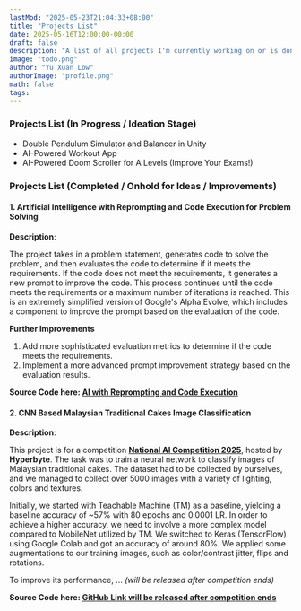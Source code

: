```yaml
---
lastMod: "2025-05-23T21:04:33+08:00"
title: "Projects List"
date: 2025-05-16T12:00:00-00:00
draft: false
description: "A list of all projects I'm currently working on or is done."
image: "todo.png"
author: "Yu Xuan Low"
authorImage: "profile.png"
math: false
tags: 
---
```


### Projects List (In Progress / Ideation Stage)
- Double Pendulum Simulator and Balancer in Unity
- AI-Powered Workout App
- AI-Powered Doom Scroller for A Levels (Improve Your Exams!)

<div class="py-4">
</div>

### Projects List (Completed / Onhold for Ideas / Improvements)
#### 1. Artificial Intelligence with Reprompting and Code Execution for Problem Solving

**Description**:

The project takes in a problem statement, generates code to solve the problem, and then evaluates the code to determine if it meets the requirements. If the code does not meet the requirements, it generates a new prompt to improve the code. This process continues until the code meets the requirements or a maximum number of iterations is reached. This is an extremely simplified version of Google's Alpha Evolve, which includes a component to improve the prompt based on the evaluation of the code. 

**Further Improvements**
1. Add more sophisticated evaluation metrics to determine if the code meets the requirements.
2. Implement a more advanced prompt improvement strategy based on the evaluation results.

**Source Code here: [AI with Reprompting and Code Execution](https://github.com/yxlow07/code-reprompter)**

#### 2. CNN Based Malaysian Traditional Cakes Image Classification

**Description**:

This project is for a competition [**National AI Competition 2025**](https://hyperbyte.ai/naic/), hosted by **Hyperbyte**. The task was to train a neural network to classify images of Malaysian traditional cakes. The dataset had to be collected by ourselves, and we managed to collect over 5000 images with a variety of lighting, colors and textures. 

Initially, we started with Teachable Machine (TM) as a baseline, yielding a baseline accuracy of ~57% with 80 epochs and 0.0001 LR. In order to achieve a higher accuracy, we need to involve a more complex model compared to MobileNet utilized by TM. We switched to Keras (TensorFlow) using Google Colab and got an accuracy of around 80%. We applied some augmentations to our training images, such as color/contrast jitter, flips and rotations. 

To improve its performance, ... *(will be released after competition ends)*

**Source Code here: [GitHub Link will be released after competition ends](https://example.com)**